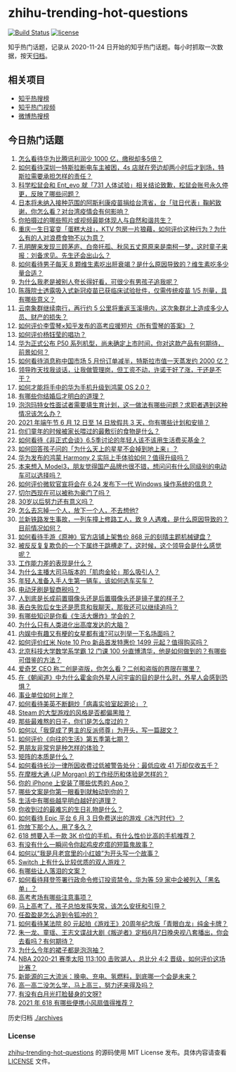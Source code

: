 # zhihu-trending-hot-questions

[![Build Status](https://github.com/justjavac/zhihu-trending-hot-questions/workflows/ci/badge.svg?branch=master)](https://github.com/justjavac/zhihu-trending-hot-questions/actions)
[![license](https://img.shields.io/github/license/justjavac/zhihu-trending-hot-questions)](https://github.com/justjavac/zhihu-trending-hot-questions/blob/master/LICENSE)

知乎热门话题，记录从 2020-11-24 日开始的知乎热门话题。每小时抓取一次数据，按天[归档](./archives)。

## 相关项目

- [知乎热搜榜](https://github.com/justjavac/zhihu-trending-top-search)
- [知乎热门视频](https://github.com/justjavac/zhihu-trending-hot-video)
- [微博热搜榜](https://github.com/justjavac/weibo-trending-hot-search)

## 今日热门话题

<!-- BEGIN -->
<!-- 最后更新时间 Sat Jun 05 2021 10:55:12 GMT+0800 (China Standard Time) -->

1. [怎么看待华为比腾讯利润少 1000 亿，缴税却多5倍？](https://www.zhihu.com/question/462746576)
2. [如何看待深圳一特斯拉断电车主被困，4s
   店就在旁边却两小时后才到场，特斯拉需要承担怎样的责任？](https://www.zhihu.com/question/462688516)
3. [科学松鼠会和 Ent_evo 就「731
   人体试验」相关结论致歉，松鼠会账号永久停更，反映了哪些问题？](https://www.zhihu.com/question/463111735)
4. [日本将未纳入接种范围的阿斯利康疫苗捐给台湾省，台「驻日代表」鞠躬致谢，你怎么看？对台湾疫情会有何影响？](https://www.zhihu.com/question/463127339)
5. [你拍摄过的哪些照片或视频最能体现人与自然和谐共生？](https://www.zhihu.com/question/462030257)
6. [重庆一生日宴变「蛋糕大战」，KTV
   包房一片狼藉，如何评价这种行为？为什么有的人对浪费食物不以为意？](https://www.zhihu.com/question/463080691)
7. [孔明醒来发现三顾茅庐、白帝托孤、秋风五丈原原来是南柯一梦，这时童子来报：刘备求见。先生还会出山么？](https://www.zhihu.com/question/335150446)
8. [如何看待男子每天 8
   颗维生素吃出肝衰竭？是什么原因导致的？维生素吃多少量合适？](https://www.zhihu.com/question/463004931)
9. [为什么我老是被别人夸长得好看，可很少有男孩子追我呢？](https://www.zhihu.com/question/319027663)
10. [陈薇院士透露吸入式新冠疫苗已获临床试验批件，仅需传统疫苗 1/5
    剂量，具有哪些意义？](https://www.zhihu.com/question/462998232)
11. [云南象群继续南行，再行约 5
    公里将重返玉溪境内，这次象群北上造成多少人员、财产的损失？](https://www.zhihu.com/question/463102060)
12. [如何评价李雪琴×知乎发布的高考应援短片《所有雪琴的答案》？](https://www.zhihu.com/question/463097533)
13. [如何评价杨钰莹的唱功？](https://www.zhihu.com/question/23503608)
14. [华为正式公布 P50
    系列机型，尚未确定上市时间，你对这款产品有何期待，前景如何？](https://www.zhihu.com/question/462823371)
15. [如何看待消息称中国市场 5 月份订单减半，特斯拉市值一天蒸发约 2000
    亿？](https://www.zhihu.com/question/463066556)
16. [领导昨天找我谈话，让我做管理岗，但工资不动，许诺干好了涨，干还是不干？](https://www.zhihu.com/question/456765880)
17. [如何才能将手中的华为手机升级到鸿蒙 OS 2.0？](https://www.zhihu.com/question/436295623)
18. [有哪些你结婚后才明白的道理？](https://www.zhihu.com/question/55230947)
19. [泡泡玛特女性面试者需要填生育计划，这一做法有哪些问题？求职者遇到这种情况该怎么办？](https://www.zhihu.com/question/463127265)
20. [2021 年端午节 6 月 12 日至 14 日放假共 3
    天，你有哪些计划和安排？](https://www.zhihu.com/question/461518659)
21. [你们童年的时候被家长喂过的最敷衍的食物是什么？](https://www.zhihu.com/question/462844792)
22. [如何看待《非正式会谈》6.5季讨论的年轻人该不该用生活费买基金？](https://www.zhihu.com/question/463164068)
23. [如何回答孩子问的「为什么天上的星星不会掉到地上来」？](https://www.zhihu.com/question/322273051)
24. [华为发布的鸿蒙 Harmony 2
    实际上手体验如何？值得升级吗？](https://www.zhihu.com/question/458633364)
25. [本来想入
    Model3，朋友觉得国产品牌也很不错，想问问有什么同级别的电动车可以选择吗？](https://www.zhihu.com/question/462935963)
26. [如何评价微软官宣将会在 6.24 发布下一代 Windows
    操作系统的信息？](https://www.zhihu.com/question/462862074)
27. [切尔西现在可以被称为豪门了吗？](https://www.zhihu.com/question/462620225)
28. [30岁以后努力还有意义吗？](https://www.zhihu.com/question/461708777)
29. [怎么去忘掉一个人，放下一个人，不去想他?](https://www.zhihu.com/question/460504759)
30. [兰新铁路发生事故，一列车撞上修路工人，致 9
    人遇难，是什么原因导致的？目前情况如何？](https://www.zhihu.com/question/463074526)
31. [如何看待手游《原神》官方店铺上架售价 868
    元的刻晴主题机械键盘？](https://www.zhihu.com/question/462000684)
32. [被反反复复欺负的一个下属终于跳槽走了，这时候，这个领导会是什么感觉呢？](https://www.zhihu.com/question/419717401)
33. [工作能力差的表现是什么？](https://www.zhihu.com/question/272082217)
34. [为什么主播大司马版本的「肌肉金轮」那么吸引人？](https://www.zhihu.com/question/461688762)
35. [年轻人准备入手人生第一辆车，该如何选车买车？](https://www.zhihu.com/question/462934776)
36. [电动牙刷是智商税吗？](https://www.zhihu.com/question/60799591)
37. [人到底是长成前置摄像头还是后置摄像头还是镜子里的样子？](https://www.zhihu.com/question/66063294)
38. [表白失败后女生还是愿意和我聊天，那我还可以继续追吗？](https://www.zhihu.com/question/367730793)
39. [有哪些知识是你看《生活大爆炸》学会的？](https://www.zhihu.com/question/321167011)
40. [为什么只有人类进化出高度发达的大脑？](https://www.zhihu.com/question/20323967)
41. [内娱中有趣又有梗的女星都有谁?可以列举一下名场面吗？](https://www.zhihu.com/question/462892733)
42. [如何评价红米 Note 10 Pro 新品首发特惠价 1499
    元起？值得购买吗？](https://www.zhihu.com/question/461503607)
43. [北京科技大学数学系学霸 12 门课 100
    分直博清华，他是如何做到的？有哪些可借鉴的方法？](https://www.zhihu.com/question/463055855)
44. [爱奇艺 CEO 称二创是盗版，你怎么看？二创和盗版的界限在哪里？](https://www.zhihu.com/question/463058796)
45. [在《朝闻道》中为什么霍金向外星人问宇宙的目的是什么时，外星人会感到恐惧？](https://www.zhihu.com/question/307116324)
46. [事业单位如何上岸？](https://www.zhihu.com/question/345511835)
47. [如何看待美英不断翻炒「病毒实验室起源论」？](https://www.zhihu.com/question/462610953)
48. [Steam 的大型游戏的风格是否都偏黑暗？](https://www.zhihu.com/question/460129234)
49. [那些最难熬的日子，你们是怎么度过的？](https://www.zhihu.com/question/452944848)
50. [如何以「我穿成了男主的反派师尊」为开头，写一篇甜文？](https://www.zhihu.com/question/433065335)
51. [如何评价《向往的生活》第五季第七期？](https://www.zhihu.com/question/463123692)
52. [男朋友非常穷是种怎样的体验？](https://www.zhihu.com/question/26596095)
53. [矩阵的本质是什么？](https://www.zhihu.com/question/22047061)
54. [如何看待长沙一律所因收费过低被警告处分：最低应收 41
    万却仅收五千？](https://www.zhihu.com/question/462810614)
55. [在摩根大通 (JP Morgan) 的工作经历和体验是怎样的？](https://www.zhihu.com/question/22083941)
56. [你的 iPhone 上安装了哪些优秀的 App？](https://www.zhihu.com/question/20857355)
57. [哪些文案是你第一眼看到就触动到你的？](https://www.zhihu.com/question/454171964)
58. [生活中有哪些越早明白越好的道理？](https://www.zhihu.com/question/392680981)
59. [你收到过的最难忘的生日礼物是什么？](https://www.zhihu.com/question/23873759)
60. [如何看待 Epic 平台 6 月 3
    日免费送出的游戏《冰汽时代》？](https://www.zhihu.com/question/463021141)
61. [你放下那个人，用了多久？](https://www.zhihu.com/question/459105986)
62. [618 想要入手一款 3K
    价位的手机，有什么性价比高的手机推荐？](https://www.zhihu.com/question/458336036)
63. [有没有什么一瞬间令你起鸡皮疙瘩的短篇鬼故事？](https://www.zhihu.com/question/382949359)
64. [如何以“我是月老宫里的小红娘”为开头写一个故事？](https://www.zhihu.com/question/455142039)
65. [Switch 上有什么比较优质的双人游戏？](https://www.zhihu.com/question/283561191)
66. [有哪些让人落泪的文案？](https://www.zhihu.com/question/450182895)
67. [如何看待拜登签署行政命令修订投资禁令，华为等 59
    家中企被列入「黑名单」？](https://www.zhihu.com/question/463048861)
68. [高考考场有哪些注意事项？](https://www.zhihu.com/question/461629127)
69. [马上高考了，孩子总怕发挥失常，该怎么安抚和引导？](https://www.zhihu.com/question/462355606)
70. [任盈盈是怎么追到令狐冲的？](https://www.zhihu.com/question/462707077)
71. [如何看待某法院 80
    元起拍《游戏王》20周年纪念版「青眼白龙」纯金卡牌？](https://www.zhihu.com/question/462784002)
72. [朱一龙、童瑶、王志文谍战大剧《叛逆者》定档6月7日晚央视八套播出，你会去看吗？有何期待？](https://www.zhihu.com/question/462905368)
73. [为什么今年的裙子都是泡泡袖？](https://www.zhihu.com/question/397465205)
74. [NBA 2020-21 赛季太阳 113:100 击败湖人，总比分 4:2
    晋级，如何评价这场比赛？](https://www.zhihu.com/question/463061695)
75. [新能源的三大流派：换电、充电、氢燃料，到底哪一个会是未来？](https://www.zhihu.com/question/453005871)
76. [高一高二没怎么学，马上高三，努力还来得及吗？](https://www.zhihu.com/question/461313503)
77. [有没有白月光打脸替身的文呀?](https://www.zhihu.com/question/459071698)
78. [2021 年 618 有哪些便携小风扇值得推荐？](https://www.zhihu.com/question/460200651)

<!-- END -->

历史归档 [./archives](./archives)

### License

[zhihu-trending-hot-questions](https://github.com/justjavac/zhihu-trending-hot-questions)
的源码使用 MIT License 发布。具体内容请查看 [LICENSE](./LICENSE) 文件。
